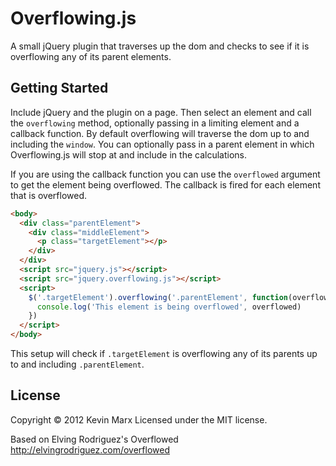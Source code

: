 Overflowing.js
===========

A small jQuery plugin that traverses up the dom and checks to see if it is overflowing any of its parent elements.

## Getting Started

Include jQuery and the plugin on a page. Then select an element and call the `overflowing` method, optionally passing in a limiting element and a callback function.
By default overflowing will traverse the dom up to and including the `window`. You can optionally pass in a parent element
in which Overflowing.js will stop at and include in the calculations.

If you are using the callback function you can use the `overflowed` argument to get the element being overflowed.
The callback is fired for each element that is overflowed.

```html
<body>
  <div class="parentElement">
    <div class="middleElement">
      <p class="targetElement"></p>
    </div>
  </div> 
  <script src="jquery.js"></script>
  <script src="jquery.overflowing.js"></script>
  <script>
    $('.targetElement').overflowing('.parentElement', function(overflowed){ 
      console.log('This element is being overflowed', overflowed)
    })
  </script>
</body>
```
This setup will check if `.targetElement` is overflowing any of its parents up to and including `.parentElement`.

## License
Copyright © 2012 Kevin Marx
Licensed under the MIT license.

Based on Elving Rodriguez's Overflowed
http://elvingrodriguez.com/overflowed